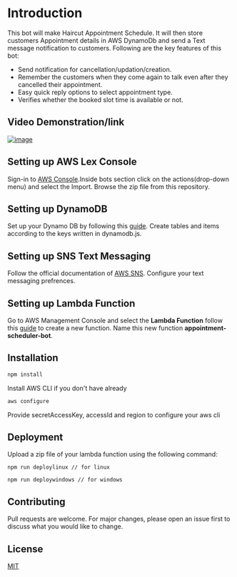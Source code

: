 # Introduction
This bot will make Haircut Appointment Schedule. It will then store customers Appointment details in AWS DynamoDb and send a Text message notification to customers. Following are the key features of this bot:

- Send notification for cancellation/updation/creation.
- Remember the customers when they come again to talk even after they cancelled their appointment.
- Easy quick reply options to select appointment type.
- Verifies whether the booked slot time is available or not.

## Video Demonstration/link
[![image](https://user-images.githubusercontent.com/47825998/82384501-7259cf80-9a49-11ea-849b-e105144821cb.png)](https://vimeo.com/420439994)

## Setting up AWS Lex Console

Sign-in to [AWS Console](https://console.aws.amazon.com/console/home).Inside bots section click on the actions(drop-down menu) and select the  Import. Browse the zip file from this repository.

## Setting up DynamoDB
Set up your Dynamo DB by following this [guide](https://docs.aws.amazon.com/amazondynamodb/latest/developerguide/GettingStarted.html). Create tables and items according to the keys written in dynamodb.js.

## Setting up SNS Text Messaging

Follow the official documentation of [AWS SNS](https://docs.aws.amazon.com/sns/latest/dg/sns-getting-started.html). Configure your text messaging prefrences.

## Setting up Lambda Function
Go to AWS Management Console and select the **Lambda Function** follow this [guide](https://docs.aws.amazon.com/lambda/latest/dg/getting-started.html) to create a new function. Name this new function **appointment-scheduler-bot**.

## Installation

```bash
npm install
```
Install AWS CLI if you don't have already
```bash
aws configure
```
Provide secretAccessKey, accessId and region to configure your aws cli

## Deployment
Upload a zip file of your lambda function using the following command:
```
npm run deploylinux // for linux

npm run deploywindows // for windows
```

## Contributing
Pull requests are welcome. For major changes, please open an issue first to discuss what you would like to change.


## License
[MIT](https://choosealicense.com/licenses/mit/)
